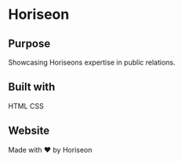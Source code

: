 # Horiseon

## Purpose 
Showcasing Horiseons expertise in public relations.

## Built with
HTML
CSS

## Website 

Made with ❤️️ by Horiseon

